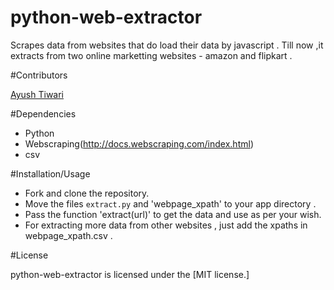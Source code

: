 python-web-extractor
====================

Scrapes data from websites that do load their data by javascript .
Till now ,it extracts from two online marketting websites - amazon and flipkart .

#Contributors

[Ayush Tiwari](https://github.com/tiwariayush)

#Dependencies

- Python
- Webscraping(http://docs.webscraping.com/index.html)
- csv

#Installation/Usage

- Fork and clone the repository.
- Move the files `extract.py` and 'webpage_xpath' to your app directory .
- Pass the function 'extract(url)' to get the data and use as per your wish.
- For extracting more data from other websites , just add the xpaths in webpage_xpath.csv .

#License

python-web-extractor is licensed under the [MIT license.]
